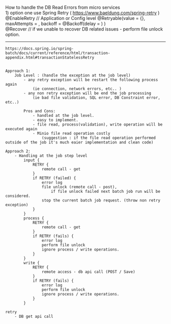 How to handle the DB Read Errors from micro services <br/>
    1) option one use Spring Retry ( https://www.baeldung.com/spring-retry )
        @EnableRetry // Application or Config level
         @Retryable(value = {<RetryableException>},
                    maxAttempts = <MaxRetryCount>,
                    backoff = @Backoff(delay = <DelayInMilliSeconds>) )   
         @Recover
         // if we unable to recover DB related issues - perform file unlock option.
         
         
         
-----
    https://docs.spring.io/spring-batch/docs/current/reference/html/transaction-appendix.html#transactionStatelessRetry

    
    Approach 1: 
        Job Level : (handle the exception at the job level) 
            - any retry exception will be restart the following process again
                (ie connection, network errors, etc.. ) 
            - any non retry exception will be end the job processing
                (ie bad file validation, SQL error, DB Constraint error, etc..)
            
            Pros and Cons: 
                - handled at the job level.
                - easy to implement.
                - file read, process(validation), write operation will be executed again
                - Minio file read operation costly 
                    (suggestion : if the file read operation performed outside of the job it's much eaier implementation and clean code)

    Approach 2: 
        - Handling at the job step level        
            input {
                RETRY {
                    remote call - get
                } 
                if RETRY (failed) {
                    error log
                    file unlock (remote call - post), 
                        if file unlock failed next batch job run will be considered.  
                    stop the current batch job request. (throw non retry exception)
                }
            }
            process {
                RETRY {
                    remote call - get
                }
                if RETRY (fails) {
                    error log
                    perform file unlock
                    ignore process / write operations.
                }
            }       
            write {
                RETRY {
                    remote access - db api call (POST / Save)
                }
                if RETRY (fails) {
                    error log
                    perform file unlock
                    ignore process / write operations.
                }
            }
             
    retry 
        - DB get api call     
        

